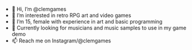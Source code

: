 - 👋 Hi, I’m @clemgames
- 👀 I’m interested in retro RPG art and video games
- 🌱 I’m 15, female with experience in art and basic programming
- 💞️ Currently looking for musicians and music samples to use in my game demo
- 📫 Reach me on Instagram/@clemgames

<!---


